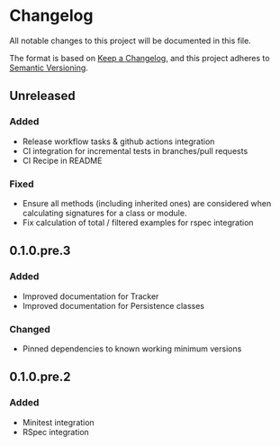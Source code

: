 # Changelog
All notable changes to this project will be documented in this file.

The format is based on [Keep a Changelog](https://keepachangelog.com/en/1.0.0/),
and this project adheres to [Semantic Versioning](https://semver.org/spec/v2.0.0.html).

## Unreleased
### Added
  - Release workflow tasks & github actions integration
  - CI integration for incremental tests in branches/pull requests
  - CI Recipe in README
### Fixed
  - Ensure all methods (including inherited ones) are considered when calculating signatures for a class or module.
  - Fix calculation of total / filtered examples for rspec integration

## 0.1.0.pre.3
### Added
  - Improved documentation for Tracker
  - Improved documentation for Persistence classes

### Changed
  - Pinned dependencies to known working minimum versions


## 0.1.0.pre.2
### Added
  - Minitest integration
  - RSpec integration

